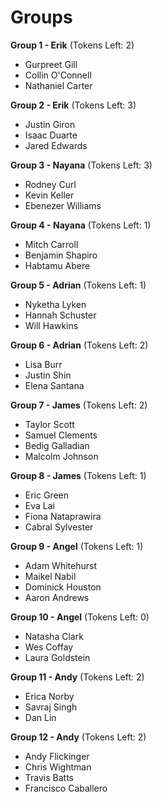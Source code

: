# Groups

**Group 1 - Erik** (Tokens Left: 2)
- Gurpreet Gill
- Collin O'Connell
- Nathaniel Carter

**Group 2 - Erik** (Tokens Left: 3)
- Justin Giron
- Isaac Duarte
- Jared Edwards

**Group 3 - Nayana** (Tokens Left: 3)
- Rodney Curl
- Kevin Keller
- Ebenezer Williams

**Group 4 - Nayana** (Tokens Left: 1)
- Mitch Carroll
- Benjamin Shapiro
- Habtamu Abere

**Group 5 - Adrian** (Tokens Left: 1)
- Nyketha Lyken
- Hannah Schuster
- Will Hawkins

**Group 6 - Adrian** (Tokens Left: 2)
- Lisa Burr
- Justin Shin
- Elena Santana

**Group 7 - James** (Tokens Left: 2)
- Taylor Scott
- Samuel Clements
- Bedig Galladian
- Malcolm Johnson

**Group 8 - James** (Tokens Left: 1)
- Eric Green
- Eva Lai
- Fiona Nataprawira
- Cabral Sylvester

**Group 9 - Angel** (Tokens Left: 1)
- Adam Whitehurst
- Maikel Nabil
- Dominick Houston
- Aaron Andrews

**Group 10 - Angel** (Tokens Left: 0)
- Natasha Clark
- Wes Coffay
- Laura Goldstein

**Group 11 - Andy** (Tokens Left: 2)
- Erica Norby
- Savraj Singh
- Dan Lin

**Group 12 - Andy** (Tokens Left: 2)
- Andy Flickinger
- Chris Wightman
- Travis Batts
- Francisco Caballero
